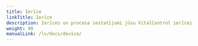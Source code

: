 ```yaml
---
title: Ierīce
linkTitle: Ierīce
description: Ierīces un procesa iestatījumi jūsu VitalControl ierīcei
weight: 90
manualLink: /lv/docs/device/
---
```

<script>
  window.location.href = "/lv/docs/device/";
</script>
